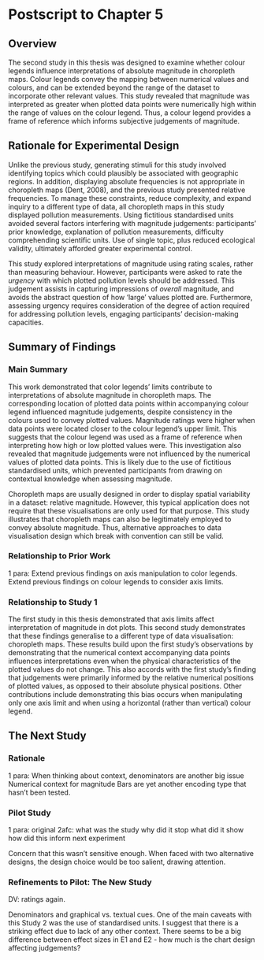 # Postscript to Chapter 5

## Overview

The second study in this thesis was designed to examine whether colour legends influence interpretations of absolute magnitude in choropleth maps. Colour legends convey the mapping between numerical values and colours, and can be extended beyond the range of the dataset to incorporate other relevant values. This study revealed that magnitude was interpreted as greater when plotted data points were numerically high within the range of values on the colour legend. Thus, a colour legend provides a frame of reference which informs subjective judgements of magnitude.

## Rationale for Experimental Design

Unlike the previous study, generating stimuli for this study involved identifying topics which could plausibly be associated with geographic regions. In addition, displaying absolute frequencies is not appropriate in choropleth maps (Dent, 2008), and the previous study presented relative frequencies. To manage these constraints, reduce complexity, and expand inquiry to a different type of data, all choropleth maps in this study displayed pollution measurements. Using fictitious standardised units avoided several factors interfering with magnitude judgements: participants’ prior knowledge, explanation of pollution measurements, difficulty comprehending scientific units. Use of single topic, plus reduced ecological validity, ultimately afforded greater experimental control.

This study explored interpretations of magnitude using rating scales, rather than measuring behaviour. However, participants were asked to rate the *urgency* with which plotted pollution levels should be addressed. This judgement assists in capturing impressions of *overall* magnitude, and avoids the abstract question of how ‘large’ values plotted are.  Furthermore, assessing urgency requires consideration of the degree of action required for addressing pollution levels, engaging participants’ decision-making capacities.

## Summary of Findings

### Main Summary

This work demonstrated that color legends’ limits contribute to interpretations of absolute magnitude in choropleth maps. The corresponding location of plotted data points within accompanying colour legend influenced magnitude judgements, despite consistency in the colours used to convey plotted values. Magnitude ratings were higher when data points were located closer to the colour legend’s upper limit. This suggests that the colour legend was used as a frame of reference when interpreting how high or low plotted values were. This investigation also revealed that magnitude judgements were not influenced by the numerical values of plotted data points. This is likely due to the use of fictitious standardised units, which prevented participants from drawing on contextual knowledge when assessing magnitude. 

Choropleth maps are usually designed in order to display spatial variability in a dataset: relative magnitude. However, this typical application does not require that these visualisations are only used for that purpose. This study illustrates that choropleth maps can also be legitimately employed to convey absolute magnitude. Thus, alternative approaches to data visualisation design which break with convention can still be valid.

### Relationship to Prior Work

1 para:
Extend previous findings on axis manipulation to color legends. 
Extend previous findings on colour legends to consider axis limits.

### Relationship to Study 1

The first study in this thesis demonstrated that axis limits affect interpretation of magnitude in dot plots. This second study demonstrates that these findings generalise to a different type of data visualisation: choropleth maps. These results build upon the first study’s observations by demonstrating that the numerical context accompanying data points influences interpretations even when the physical characteristics of the plotted values do not change. This also accords with the first study’s finding that judgements were primarily informed by the relative numerical positions of plotted values, as opposed to their absolute physical positions. Other contributions include demonstrating this bias occurs when manipulating only one axis limit and when using a horizontal (rather than vertical) colour legend.

## The Next Study

### Rationale

1 para:
When thinking about context, denominators are another big issue
Numerical context for magnitude
Bars are yet another encoding type that hasn’t been tested. 

### Pilot Study

1 para:
original 2afc:
what was the study
why did it stop
what did it show
how did this inform next experiment

Concern that this wasn’t sensitive enough. When faced with two alternative designs, the design choice would be too salient, drawing attention. 

### Refinements to Pilot: The New Study

DV: ratings again.

Denominators and graphical vs. textual cues.
One of the main caveats with this Study 2 was the use of standardised units. I suggest that there is a striking effect due to lack of any other context. 
There seems to be a big difference between effect sizes in E1 and E2 - how much is the chart design affecting judgements?


